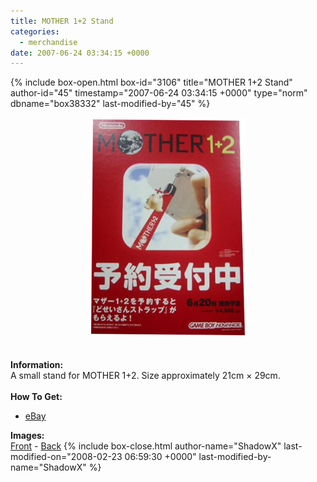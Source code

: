 ```yaml
---
title: MOTHER 1+2 Stand
categories:
  - merchandise
date: 2007-06-24 03:34:15 +0000
---
```

{% include box-open.html box-id="3106" title="MOTHER 1+2 Stand" author-id="45" timestamp="2007-06-24 03:34:15 +0000" type="norm" dbname="box38332" last-modified-by="45" %}
	<center>
	<img src="/merchandise/images/m12stand_title.png" border="0" alt="MOTHER 1+2 Stand" />
	</center>
	<br /><br />
	<b>Information:</b>
	<br />
	A small stand for MOTHER 1+2. Size approximately 21cm × 29cm.
	<br /><br />
	<b>How To Get:</b>
	<ul>
	<li><a href="http://www.ebay.com">eBay</a></li>
	</ul>
	<b>Images:</b>
	<br />
	<a href="/merchandise/images/m12stand_front.jpg">Front</a> - <a href="/merchandise/images/m12stand_back.jpg">Back</a>
{% include box-close.html author-name="ShadowX" last-modified-on="2008-02-23 06:59:30 +0000" last-modified-by-name="ShadowX" %}
